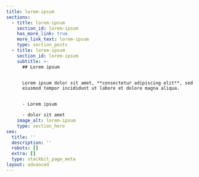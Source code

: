 ```yaml
---
title: lorem-ipsum
sections:
  - title: lorem-ipsum
    section_id: lorem-ipsum
    has_more_link: true
    more_link_text: lorem-ipsum
    type: section_posts
  - title: lorem-ipsum
    section_id: lorem-ipsum
    subtitle: >-
      ## Lorem ipsum


      Lorem ipsum dolor sit amet, **consectetur adipiscing elit**, sed do
      eiusmod tempor incididunt ut labore et dolore magna aliqua.


      - Lorem ipsum

      - dolor sit amet
    image_alt: lorem-ipsum
    type: section_hero
seo:
  title: ''
  description: ''
  robots: []
  extra: []
  type: stackbit_page_meta
layout: advanced
---
```

